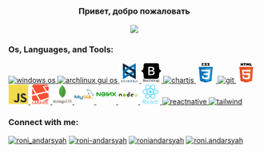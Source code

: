 <h3  align="center">Привет, добро пожаловать </h3>

<!-- <h3 align="left">My stats:</h3> -->
<div align="center">
<img
  align="center"
  src="https://github-readme-stats.vercel.app/api?username=soerahmat69&show_icons=true&include_all_commits=true&theme=monokai"
/>
  </div>

  
  
<h3 align="left">Os, Languages, and Tools:</h3>
<p align="left">
   <a href="https://www.microsoft.com/en-us/windows?r=1" target="_blank" rel="noreferrer">
    <img
      src="https://img.icons8.com/nolan/64/windows-10.png"
      alt="windows os"
      width="40"
      height="40"
    />
  </a>
  <a href="https://archlinuxgui.in/" target="_blank" rel="noreferrer">
    <img
      src="https://www.vectorlogo.zone/logos/archlinux/archlinux-ar21.svg"
      alt="archlinux gui os"
      width="80"
      height="40"
    />
  </a>
  <a href="https://backbonejs.org" target="_blank" rel="noreferrer">
    <img
      src="https://raw.githubusercontent.com/devicons/devicon/master/icons/backbonejs/backbonejs-original-wordmark.svg"
      alt="backbonejs"
      width="40"
      height="40"
    />
  </a>
  <a href="https://getbootstrap.com" target="_blank" rel="noreferrer">
    <img
      src="https://raw.githubusercontent.com/devicons/devicon/master/icons/bootstrap/bootstrap-plain-wordmark.svg"
      alt="bootstrap"
      width="40"
      height="40"
    />
  </a>
  <a href="https://www.chartjs.org" target="_blank" rel="noreferrer">
    <img
      src="https://www.chartjs.org/media/logo-title.svg"
      alt="chartjs"
      width="40"
      height="40"
    />
  </a>
  <!-- <a href="https://www.w3schools.com/cs/" target="_blank" rel="noreferrer">
    <img
      src="https://raw.githubusercontent.com/devicons/devicon/master/icons/csharp/csharp-original.svg"
      alt="csharp"
      width="40"
      height="40"
    />
  </a> -->
  <a href="https://www.w3schools.com/css/" target="_blank" rel="noreferrer">
    <img
      src="https://raw.githubusercontent.com/devicons/devicon/master/icons/css3/css3-original-wordmark.svg"
      alt="css3"
      width="40"
      height="40"
    />
  </a>
  <!-- <a href="https://d3js.org/" target="_blank" rel="noreferrer">
    <img
      src="https://raw.githubusercontent.com/devicons/devicon/master/icons/d3js/d3js-original.svg"
      alt="d3js"
      width="40"
      height="40"
    />
  </a> -->
  <!-- <a href="https://www.docker.com/" target="_blank" rel="noreferrer">
    <img
      src="https://raw.githubusercontent.com/devicons/devicon/master/icons/docker/docker-original-wordmark.svg"
      alt="docker"
      width="40"
      height="40"
    />
  </a> -->
  <!-- <a href="https://dotnet.microsoft.com/" target="_blank" rel="noreferrer">
    <img
      src="https://raw.githubusercontent.com/devicons/devicon/master/icons/dot-net/dot-net-original-wordmark.svg"
      alt="dotnet"
      width="40"
      height="40"
    />
  </a> -->
  <!-- <a href="https://firebase.google.com/" target="_blank" rel="noreferrer">
    <img
      src="https://www.vectorlogo.zone/logos/firebase/firebase-icon.svg"
      alt="firebase"
      width="40"
      height="40"
    />
  </a> -->
  <!-- <a href="https://flask.palletsprojects.com/" target="_blank" rel="noreferrer">
    <img
      src="https://www.vectorlogo.zone/logos/pocoo_flask/pocoo_flask-icon.svg"
      alt="flask"
      width="40"
      height="40"
    />
  </a> -->
  <!-- <a href="https://flutter.dev" target="_blank" rel="noreferrer">
    <img
      src="https://www.vectorlogo.zone/logos/flutterio/flutterio-icon.svg"
      alt="flutter"
      width="40"
      height="40"
    />
  </a> -->
  <!-- <a href="https://cloud.google.com" target="_blank" rel="noreferrer">
    <img
      src="https://www.vectorlogo.zone/logos/google_cloud/google_cloud-icon.svg"
      alt="gcp"
      width="40"
      height="40"
    /> -->
  </a>
  <a href="https://git-scm.com/" target="_blank" rel="noreferrer">
    <img
      src="https://www.vectorlogo.zone/logos/git-scm/git-scm-icon.svg"
      alt="git"
      width="40"
      height="40"
    />
  </a>
  <!-- <a href="https://golang.org" target="_blank" rel="noreferrer">
    <img
      src="https://raw.githubusercontent.com/devicons/devicon/master/icons/go/go-original.svg"
      alt="go"
      width="40"
      height="40"
    />
  </a> -->
  <a href="https://www.w3.org/html/" target="_blank" rel="noreferrer">
    <img
      src="https://raw.githubusercontent.com/devicons/devicon/master/icons/html5/html5-original-wordmark.svg"
      alt="html5"
      width="40"
      height="40"
    />
  </a>
  <!-- <a
    href="https://www.adobe.com/in/products/illustrator.html"
    target="_blank"
    rel="noreferrer"
  >
    <img
      src="https://www.vectorlogo.zone/logos/adobe_illustrator/adobe_illustrator-icon.svg"
      alt="illustrator"
      width="40"
      height="40"
    />
  </a> -->
  <a
    href="https://developer.mozilla.org/en-US/docs/Web/JavaScript"
    target="_blank"
    rel="noreferrer"
  >
    <img
      src="https://raw.githubusercontent.com/devicons/devicon/master/icons/javascript/javascript-original.svg"
      alt="javascript"
      width="40"
      height="40"
    />
  </a>
  <!-- <a
    href="https://karma-runner.github.io/latest/index.html"
    target="_blank"
    rel="noreferrer"
  >
    <img
      src="https://raw.githubusercontent.com/detain/svg-logos/780f25886640cef088af994181646db2f6b1a3f8/svg/karma.svg"
      alt="karma"
      width="40"
      height="40"
    />
  </a> -->
<!--   <a href="https://www.elastic.co/kibana" target="_blank" rel="noreferrer">
    <img
      src="https://www.vectorlogo.zone/logos/elasticco_kibana/elasticco_kibana-icon.svg"
      alt="kibana"
      width="40"
      height="40"
    />
  </a> -->
  <a href="https://laravel.com/" target="_blank" rel="noreferrer">
    <img
      src="https://raw.githubusercontent.com/devicons/devicon/master/icons/laravel/laravel-plain-wordmark.svg"
      alt="laravel"
      width="40"
      height="40"
    />
  </a>
  <a href="https://www.mongodb.com/" target="_blank" rel="noreferrer">
    <img
      src="https://raw.githubusercontent.com/devicons/devicon/master/icons/mongodb/mongodb-original-wordmark.svg"
      alt="mongodb"
      width="40"
      height="40"
    />
  </a>
  <!-- <a
    href="https://www.microsoft.com/en-us/sql-server"
    target="_blank"
    rel="noreferrer"
  >
    <img
      src="https://www.svgrepo.com/show/303229/microsoft-sql-server-logo.svg"
      alt="mssql"
      width="40"
      height="40"
    />
  </a> -->
  <a href="https://www.mysql.com/" target="_blank" rel="noreferrer">
    <img
      src="https://raw.githubusercontent.com/devicons/devicon/master/icons/mysql/mysql-original-wordmark.svg"
      alt="mysql"
      width="40"
      height="40"
    />
  </a>
  <a href="https://www.nginx.com" target="_blank" rel="noreferrer">
    <img
      src="https://raw.githubusercontent.com/devicons/devicon/master/icons/nginx/nginx-original.svg"
      alt="nginx"
      width="40"
      height="40"
    />
  </a>
  <a href="https://nodejs.org" target="_blank" rel="noreferrer">
    <img
      src="https://raw.githubusercontent.com/devicons/devicon/master/icons/nodejs/nodejs-original-wordmark.svg"
      alt="nodejs"
      width="40"
      height="40"
    />
  </a>
  <!-- <a href="https://www.photoshop.com/en" target="_blank" rel="noreferrer">
    <img
      src="https://raw.githubusercontent.com/devicons/devicon/master/icons/photoshop/photoshop-line.svg"
      alt="photoshop"
      width="40"
      height="40"
    />
  </a>
  <a href="https://www.php.net" target="_blank" rel="noreferrer">
    <img
      src="https://raw.githubusercontent.com/devicons/devicon/master/icons/php/php-original.svg"
      alt="php"
      width="40"
      height="40"
    />
  </a> -->
  <!-- <a href="https://www.postgresql.org" target="_blank" rel="noreferrer">
    <img
      src="https://raw.githubusercontent.com/devicons/devicon/master/icons/postgresql/postgresql-original-wordmark.svg"
      alt="postgresql"
      width="40"
      height="40"
    />
  </a> -->
  <!-- <a href="https://www.python.org" target="_blank" rel="noreferrer">
    <img
      src="https://raw.githubusercontent.com/devicons/devicon/master/icons/python/python-original.svg"
      alt="python"
      width="40"
      height="40"
    />
  </a> -->
  <a href="https://reactjs.org/" target="_blank" rel="noreferrer">
    <img
      src="https://raw.githubusercontent.com/devicons/devicon/master/icons/react/react-original-wordmark.svg"
      alt="react"
      width="40"
      height="40"
    />
  </a>
  <a href="https://reactnative.dev/" target="_blank" rel="noreferrer">
    <img
      src="https://reactnative.dev/img/header_logo.svg"
      alt="reactnative"
      width="40"
      height="40"
    />
  </a>
  <!-- <a href="https://www.selenium.dev" target="_blank" rel="noreferrer">
    <img
      src="https://raw.githubusercontent.com/detain/svg-logos/780f25886640cef088af994181646db2f6b1a3f8/svg/selenium-logo.svg"
      alt="selenium"
      width="40"
      height="40"
    />
  </a> -->
  <a href="https://tailwindcss.com/" target="_blank" rel="noreferrer">
    <img
      src="https://www.vectorlogo.zone/logos/tailwindcss/tailwindcss-icon.svg"
      alt="tailwind"
      width="40"
      height="40"
    />
  </a>
</p>

<h3 align="left">Connect with me:</h3>
<p align="left">
  <a href="https://twitter.com/soerahmatx69" target="blank"
    ><img
      align="center"
      src="https://raw.githubusercontent.com/rahuldkjain/github-profile-readme-generator/master/src/images/icons/Social/twitter.svg"
      alt="roni_andarsyah"
      height="30"
      width="40"
  /></a>
  <a href="https://linkedin.com/in/surahmat-xixnine-473286274" target="blank"
    ><img
      align="center"
      src="https://raw.githubusercontent.com/rahuldkjain/github-profile-readme-generator/master/src/images/icons/Social/linked-in-alt.svg"
      alt="roni-andarsyah"
      height="30"
      width="40"
  /></a>
  <a href="https://fb.com/soerahmat" target="blank"
    ><img
      align="center"
      src="https://raw.githubusercontent.com/rahuldkjain/github-profile-readme-generator/master/src/images/icons/Social/facebook.svg"
      alt="roniandarsyah"
      height="30"
      width="40"
  /></a>
  <a href="https://instagram.com/soxo_soerahmat" target="blank"
    ><img
      align="center"
      src="https://raw.githubusercontent.com/rahuldkjain/github-profile-readme-generator/master/src/images/icons/Social/instagram.svg"
      alt="roni.andarsyah"
      height="30"
      width="40"
  /></a>
</p>
